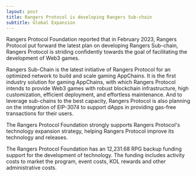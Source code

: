 ```yaml
---
layout: post
title: Rangers Protocol is developing Rangers Sub-chain
subtitle: Global Expansion
---
```


Rangers Protocol Foundation reported that in February 2023, Rangers Protocol put forward the latest plan on developing Rangers Sub-chain, Rangers Protocol is striding confidently towards the goal of facilitating the development of Web3 games.

Rangers Sub-Chain is the latest initiative of Rangers Protocol for an optimized network to build and scale gaming AppChains. It is the first industry solution for gaming AppChains, with which Rangers Protocol intends to provide Web3 games with robust blockchain infrastructure, high customization, efficient deployment, and effortless maintenance. And to leverage sub-chains to the best capacity, Rangers Protocol is also planning on the integration of EIP-3074 to support dApps in providing gas-free transactions for their users.

The Rangers Protocol Foundation strongly supports Rangers Protocol's technology expansion strategy, helping Rangers Protocol improve its technology and releases. 

The Rangers Protocol Foundation has an 12,231.68 RPG backup funding support for the development of technology.  The funding includes activity costs to market the program, event costs, KOL rewards and other administrative costs. 
